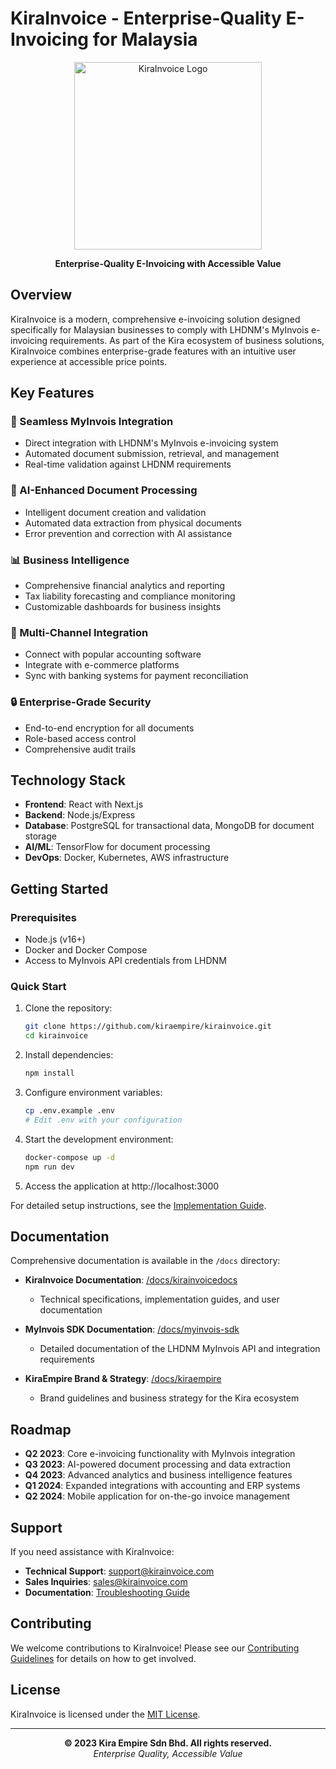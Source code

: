 # KiraInvoice - Enterprise-Quality E-Invoicing for Malaysia

<p align="center">
  <img src="docs/assets/images/kirainvoice-logo.png" alt="KiraInvoice Logo" width="300"/>
</p>

<p align="center">
  <b>Enterprise-Quality E-Invoicing with Accessible Value</b>
</p>

## Overview

KiraInvoice is a modern, comprehensive e-invoicing solution designed specifically for Malaysian businesses to comply with LHDNM's MyInvois e-invoicing requirements. As part of the Kira ecosystem of business solutions, KiraInvoice combines enterprise-grade features with an intuitive user experience at accessible price points.

## Key Features

### 🔄 Seamless MyInvois Integration
- Direct integration with LHDNM's MyInvois e-invoicing system
- Automated document submission, retrieval, and management
- Real-time validation against LHDNM requirements

### 🤖 AI-Enhanced Document Processing
- Intelligent document creation and validation
- Automated data extraction from physical documents
- Error prevention and correction with AI assistance

### 📊 Business Intelligence
- Comprehensive financial analytics and reporting
- Tax liability forecasting and compliance monitoring
- Customizable dashboards for business insights

### 🔌 Multi-Channel Integration
- Connect with popular accounting software
- Integrate with e-commerce platforms
- Sync with banking systems for payment reconciliation

### 🔒 Enterprise-Grade Security
- End-to-end encryption for all documents
- Role-based access control
- Comprehensive audit trails

## Technology Stack

- **Frontend**: React with Next.js
- **Backend**: Node.js/Express
- **Database**: PostgreSQL for transactional data, MongoDB for document storage
- **AI/ML**: TensorFlow for document processing
- **DevOps**: Docker, Kubernetes, AWS infrastructure

## Getting Started

### Prerequisites

- Node.js (v16+)
- Docker and Docker Compose
- Access to MyInvois API credentials from LHDNM

### Quick Start

1. Clone the repository:
   ```bash
   git clone https://github.com/kiraempire/kirainvoice.git
   cd kirainvoice
   ```

2. Install dependencies:
   ```bash
   npm install
   ```

3. Configure environment variables:
   ```bash
   cp .env.example .env
   # Edit .env with your configuration
   ```

4. Start the development environment:
   ```bash
   docker-compose up -d
   npm run dev
   ```

5. Access the application at http://localhost:3000

For detailed setup instructions, see the [Implementation Guide](docs/kirainvoicedocs/implementation/step-by-step-guide.md).

## Documentation

Comprehensive documentation is available in the `/docs` directory:

- **KiraInvoice Documentation**: [/docs/kirainvoicedocs](docs/kirainvoicedocs/README.md)
  - Technical specifications, implementation guides, and user documentation

- **MyInvois SDK Documentation**: [/docs/myinvois-sdk](docs/myinvois-sdk/README.md)
  - Detailed documentation of the LHDNM MyInvois API and integration requirements

- **KiraEmpire Brand & Strategy**: [/docs/kiraempire](docs/kiraempire/README.md)
  - Brand guidelines and business strategy for the Kira ecosystem

## Roadmap

- **Q2 2023**: Core e-invoicing functionality with MyInvois integration
- **Q3 2023**: AI-powered document processing and data extraction
- **Q4 2023**: Advanced analytics and business intelligence features
- **Q1 2024**: Expanded integrations with accounting and ERP systems
- **Q2 2024**: Mobile application for on-the-go invoice management

## Support

If you need assistance with KiraInvoice:

- **Technical Support**: support@kirainvoice.com
- **Sales Inquiries**: sales@kirainvoice.com
- **Documentation**: [Troubleshooting Guide](docs/kirainvoicedocs/user-guides/troubleshooting.md)

## Contributing

We welcome contributions to KiraInvoice! Please see our [Contributing Guidelines](CONTRIBUTING.md) for details on how to get involved.

## License

KiraInvoice is licensed under the [MIT License](LICENSE).

---

<p align="center">
  <b>© 2023 Kira Empire Sdn Bhd. All rights reserved.</b><br>
  <i>Enterprise Quality, Accessible Value</i>
</p> 